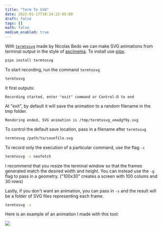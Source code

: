 ```yaml
---
title: "Term To SVG"
date: 2022-01-17T10:14:22-05:00
draft: false
tags: []
math: false
medium_enabled: true
---
```


With [`termtosvg`](https://github.com/nbedos/termtosvg) made by Nicolas Bedo we can make SVG animations from terminal output in the style of  [asciinema](https://asciinema.org/). To install use [pipx](/blog/managepythonapps/).

```bash
pipx install termtosvg
```

To start recording, run the command `termtosvg`

```bash
termtosvg
```

It first outputs:

```
Recording started, enter "exit" command or Control-D to end
```

At "exit", by default it will save the animation to a random filename in the tmp folder.

```
Rendering ended, SVG animation is /tmp/termtosvg_xmadgf9y.svg
```

To control the default save location, pass in a filename after `termtosvg`

```bash
termtosvg /path/to/savefile.svg
```

To record only the execution of a particular command, use the flag `-c`

```bash
termtosvg -c neofetch
```

I recommend that you resize the terminal window so that the frames generated match the desired width and height. You can instead use the `-g` flag to pass in a geometry. ("100x30" creates a screen with 100 colums and 30 rows)

Lastly, if you don't want an animation, you can pass in `-s` and the result will be a folder of SVG files representing each frame.

```bash
termtosvg -s
```

Here is an example of an animation I made with this tool:

![](/files/images/blog/202201171031.svg)
